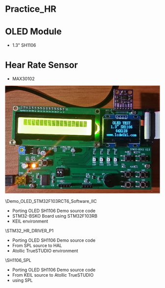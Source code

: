 # Practice_HR

# OLED Module
- 1.3" SH1106

# Hear Rate Sensor
- MAX30102

![STM32 BSKO Board](./image/BSKO_OLED_SH1106_2.jpg)

\Demo_OLED_STM32F103RCT6_Software_IIC
 - Porting OLED SH1106 Demo source code
 - STM32-BSKO Board using STM32F103RB
 - KEIL environment

\STM32_HR_DRIVER_P1
 - Porting OLED SH1106 Demo source code 
 - From SPL source to HAL  
 - Atollic TrueSTUDIO environment

\SH1106_SPL
 - Porting OLED SH1106 Demo source code 
 - From KEIL source to Atollic TrueSTUDIO  
 - using SPL



